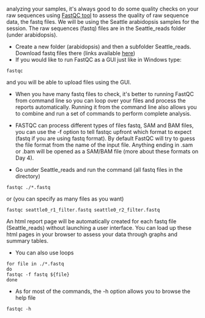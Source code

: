 analyzing your samples, it's always good to do some quality checks on your raw sequences using [FastQC tool](https://www.bioinformatics.babraham.ac.uk/projects/fastqc/) to assess the quality of raw sequence data, the fastq files.
We will be using the  Seattle arabidopsis samples for the session. The raw sequences (fastq) files are in the Seattle_reads folder (under arabidopsis). 

* Create a new folder (arabidopsis) and then a subfolder Seattle_reads. Download fastq files there (links available [here](https://github.com/bixcop18/module_3_intro_NGS/blob/master/arabidopsis/Files.md))
* If you would like to run FastQC as a GUI just like in Windows type:

```
fastqc 
```
and you will be able to upload files using the GUI.

* When you have many fastq files to check, it's better to running FastQC from command line so you can loop over your files and process the reports automatically. Running it from the command line also allows you to combine and run a set of commands to perform complete analysis.
* FASTQC can process different types of files fastq, SAM and BAM files, you can use the -f option to tell fastqc upfront which format to expect (fastq if you are using fastq format). By default FastQC will try to guess the file format from the name of the input file. Anything 
ending in .sam or .bam will be opened as a SAM/BAM file (more about these formats on Day 4).

* Go under Seattle_reads and run the command (all fastq files in the directory)

```
fastqc ./*.fastq
```
or (you can specify as many files as you want)

```
fastqc seattle0_r1_filter.fastq seattle0_r2_filter.fastq
```
An html report page will be automatically created for each fastq file (Seattle_reads) without launching a user interface. You can load up these html pages in your browser to assess your data through graphs and summary tables.

* You can also use loops

```
for file in ./*.fastq
do
fastqc -f fastq ${file}
done
```

* As for most of the commands, the -h option allows you to browse the help file

```
fastqc -h
```
